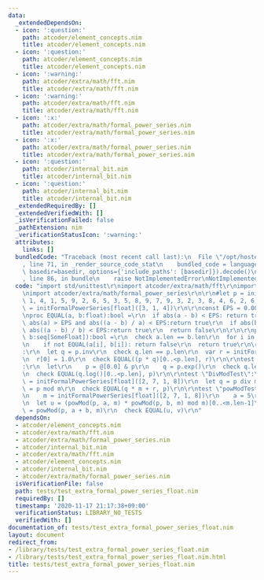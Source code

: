 ```yaml
---
data:
  _extendedDependsOn:
  - icon: ':question:'
    path: atcoder/element_concepts.nim
    title: atcoder/element_concepts.nim
  - icon: ':question:'
    path: atcoder/element_concepts.nim
    title: atcoder/element_concepts.nim
  - icon: ':warning:'
    path: atcoder/extra/math/fft.nim
    title: atcoder/extra/math/fft.nim
  - icon: ':warning:'
    path: atcoder/extra/math/fft.nim
    title: atcoder/extra/math/fft.nim
  - icon: ':x:'
    path: atcoder/extra/math/formal_power_series.nim
    title: atcoder/extra/math/formal_power_series.nim
  - icon: ':x:'
    path: atcoder/extra/math/formal_power_series.nim
    title: atcoder/extra/math/formal_power_series.nim
  - icon: ':question:'
    path: atcoder/internal_bit.nim
    title: atcoder/internal_bit.nim
  - icon: ':question:'
    path: atcoder/internal_bit.nim
    title: atcoder/internal_bit.nim
  _extendedRequiredBy: []
  _extendedVerifiedWith: []
  _isVerificationFailed: false
  _pathExtension: nim
  _verificationStatusIcon: ':warning:'
  attributes:
    links: []
  bundledCode: "Traceback (most recent call last):\n  File \"/opt/hostedtoolcache/Python/3.9.6/x64/lib/python3.9/site-packages/onlinejudge_verify/documentation/build.py\"\
    , line 71, in _render_source_code_stat\n    bundled_code = language.bundle(stat.path,\
    \ basedir=basedir, options={'include_paths': [basedir]}).decode()\n  File \"/opt/hostedtoolcache/Python/3.9.6/x64/lib/python3.9/site-packages/onlinejudge_verify/languages/nim.py\"\
    , line 86, in bundle\n    raise NotImplementedError\nNotImplementedError\n"
  code: "import std/unittest\r\nimport atcoder/extra/math/fft\r\nimport atcoder/element_concepts\r\
    \nimport atcoder/extra/math/formal_power_series\r\n\r\n#let p = initFormalPowerSeries[float]([3,\
    \ 1, 4, 1, 5, 9, 2, 6, 5, 3, 5, 8, 9, 7, 9, 3, 2, 3, 8, 4, 6, 2, 6])\r\nlet p\
    \ = initFormalPowerSeries[float]([3, 1, 4])\r\n\r\nconst EPS = 0.0000001\r\n\r\
    \nproc EQUAL(a, b:float):bool =\r\n  if abs(a - b) < EPS: return true\r\n  if\
    \ abs(a) > EPS and abs((a - b) / a) < EPS:return true\r\n  if abs(b) > EPS and\
    \ abs((a - b) / b) < EPS:return true\r\n  return false\r\n\r\n\r\nproc EQUAL(a,\
    \ b:seq[SomeFloat]):bool =\r\n  check a.len == b.len\r\n  for i in 0..<a.len:\r\
    \n    if not EQUAL(a[i], b[i]): return false\r\n  return true\r\n\r\ntest \"InvTest\"\
    :\r\n  let q = p.inv\r\n  check q.len == p.len\r\n  var r = initFormalPowerSeries[float](p.len)\r\
    \n  r[0] = 1.0\r\n  check EQUAL((p * q)[0..<p.len], r)\r\n\r\ntest \"ExpTest\"\
    :\r\n  let\r\n    p = @[0.0] & p\r\n    q = p.exp()\r\n  check q.len == p.len\r\
    \n  check EQUAL(q.log()[0..<p.len], p)\r\n\r\ntest \"DivModTest\":\r\n  let m\
    \ = initFormalPowerSeries[float]([2, 7, 1, 8])\r\n  let q = p div m\r\n  let r\
    \ = p mod m\r\n  check EQUAL(q * m + r, p)\r\n\r\ntest \"powModTest\":\r\n  let\r\
    \n    m = initFormalPowerSeries[float]([2, 7, 1, 8])\r\n    a = 5\r\n    b = 6\r\
    \n  let u = (powMod(p, a, m) * powMod(p, b, m) mod m)[0..<m.len-1]\r\n  let v\
    \ = powMod(p, a + b, m)\r\n  check EQUAL(u, v)\r\n"
  dependsOn:
  - atcoder/element_concepts.nim
  - atcoder/extra/math/fft.nim
  - atcoder/extra/math/formal_power_series.nim
  - atcoder/internal_bit.nim
  - atcoder/extra/math/fft.nim
  - atcoder/element_concepts.nim
  - atcoder/internal_bit.nim
  - atcoder/extra/math/formal_power_series.nim
  isVerificationFile: false
  path: tests/test_extra_formal_power_series_float.nim
  requiredBy: []
  timestamp: '2020-11-17 21:17:38+09:00'
  verificationStatus: LIBRARY_NO_TESTS
  verifiedWith: []
documentation_of: tests/test_extra_formal_power_series_float.nim
layout: document
redirect_from:
- /library/tests/test_extra_formal_power_series_float.nim
- /library/tests/test_extra_formal_power_series_float.nim.html
title: tests/test_extra_formal_power_series_float.nim
---
```

